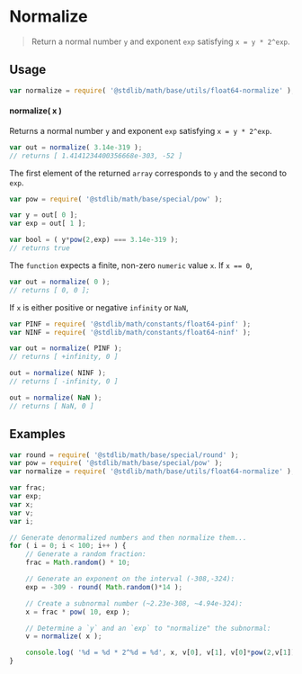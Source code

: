 Normalize
===
> Return a normal number `y` and exponent `exp` satisfying `x = y * 2^exp`.


<!-- <usage> -->
## Usage

``` javascript
var normalize = require( '@stdlib/math/base/utils/float64-normalize' );
```

#### normalize( x )

Returns a normal number `y` and exponent `exp` satisfying `x = y * 2^exp`.

``` javascript
var out = normalize( 3.14e-319 );
// returns [ 1.4141234400356668e-303, -52 ]
```

The first element of the returned `array` corresponds to `y` and the second to `exp`.

``` javascript
var pow = require( '@stdlib/math/base/special/pow' );

var y = out[ 0 ];
var exp = out[ 1 ];

var bool = ( y*pow(2,exp) === 3.14e-319 );
// returns true
```

The `function` expects a finite, non-zero `numeric` value `x`. If `x == 0`,

``` javascript
var out = normalize( 0 );
// returns [ 0, 0 ];
```

If `x` is either positive or negative `infinity` or `NaN`,

``` javascript
var PINF = require( '@stdlib/math/constants/float64-pinf' );
var NINF = require( '@stdlib/math/constants/float64-ninf' );

var out = normalize( PINF );
// returns [ +infinity, 0 ]

out = normalize( NINF );
// returns [ -infinity, 0 ]

out = normalize( NaN );
// returns [ NaN, 0 ]
```
<!-- </usage> -->

<!-- <examples> -->
## Examples

``` javascript
var round = require( '@stdlib/math/base/special/round' );
var pow = require( '@stdlib/math/base/special/pow' );
var normalize = require( '@stdlib/math/base/utils/float64-normalize' );

var frac;
var exp;
var x;
var v;
var i;

// Generate denormalized numbers and then normalize them...
for ( i = 0; i < 100; i++ ) {
	// Generate a random fraction:
	frac = Math.random() * 10;

	// Generate an exponent on the interval (-308,-324):
	exp = -309 - round( Math.random()*14 );

	// Create a subnormal number (~2.23e-308, ~4.94e-324):
	x = frac * pow( 10, exp );

	// Determine a `y` and an `exp` to "normalize" the subnormal:
	v = normalize( x );

	console.log( '%d = %d * 2^%d = %d', x, v[0], v[1], v[0]*pow(2,v[1]) );
}
```
<!-- </examples> -->

<!-- <links> -->
<!-- </links> -->
